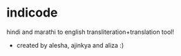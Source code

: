 # indicode
hindi and marathi to english transliteration+translation tool!

- created by alesha, ajinkya and aliza :)

